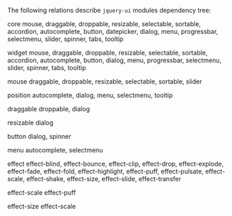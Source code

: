 The following relations describe `jquery-ui` modules dependency tree:

core
  mouse,
  draggable,
  droppable,
  resizable,
  selectable,
  sortable,
  accordion,
  autocomplete,
  button,
  datepicker,
  dialog,
  menu,
  progressbar,
  selectmenu,
  slider,
  spinner,
  tabs,
  tooltip

widget
  mouse,
  draggable,
  droppable,
  resizable,
  selectable,
  sortable,
  accordion,
  autocomplete,
  button,
  dialog,
  menu,
  progressbar,
  selectmenu,
  slider,
  spinner,
  tabs,
  tooltip

mouse
  draggable,
  droppable, 
  resizable,
  selectable,
  sortable,
  slider

position
  autocomplete,
  dialog,
  menu,
  selectmenu,
  tooltip

draggable
  droppable,
  dialog

resizable
  dialog

button
  dialog,
  spinner

menu
  autocomplete,
  selectmenu

effect
  effect-blind,
  effect-bounce,
  effect-clip,
  effect-drop,
  effect-explode,
  effect-fade,
  effect-fold,
  effect-highlight,
  effect-puff,
  effect-pulsate,
  effect-scale,
  effect-shake,
  effect-size,
  effect-slide,
  effect-transfer

effect-scale
  effect-puff

effect-size
  effect-scale
